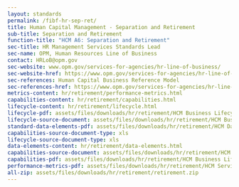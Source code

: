 ```yaml
---
layout: standards
permalink: /fibf-hr-sep-ret/
title: Human Capital Management - Separation and Retirement
sub-title: Separation and Retirement
function-title: "HCM A6: Separation and Retirement"
sec-title: HR Management Services Standards Lead
sec-name: OPM, Human Resources Line of Business
contact: HRLoB@opm.gov
sec-website: www.opm.gov/services-for-agencies/hr-line-of-business/
sec-website-href: https://www.opm.gov/services-for-agencies/hr-line-of-business/
sec-references: Human Capital Business Reference Model
sec-references-href: https://www.opm.gov/services-for-agencies/hr-line-of-business/hc-business-reference-model/
metrics-content: hr/retirement/performance-metrics.html
capabilities-content: hr/retirement/capabilities.html
lifecycle-content: hr/retirement/lifecycle.html
lifecycle-pdf: assets/files/downloads/hr/retirement/HCM Business Lifecycle and Capabilities_A6 (Separation and Retirement).xlsx
lifecycle-source-document: assets/files/downloads/hr/retirement/HCM Business Lifecycle and Capabilities_A6 (Separation and Retirement).xlsx
standard-data-elements-pdf: assets/files/downloads/hr/retirement/HCM Data Standards_A6 (Separation and Retirement).xlsx
capabilities-source-document-type: xls
lifecycle-source-document-type: xls
data-elements-content: hr/retirement/data-elements.html
capabilities-source-document: assets/files/downloads/hr/retirement/HCM Business Lifecycle and Capabilities_A6 (Separation and Retirement).xlsx
capabilities-pdf: assets/files/downloads/hr/retirement/HCM Business Lifecycle and Capabilities_A6 (Separation and Retirement).xlsx
performance-metrics-pdf: assets/files/downloads/hr/retirement/HCM Service Measures_A6 (Separation and Retirement).xlsx
all-zip: assets/files/downloads/hr/retirement/retirement.zip
---
```

